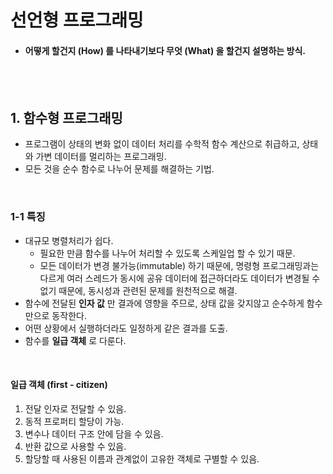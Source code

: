 # 선언형 프로그래밍
- #### 어떻게 할건지 (How) 를 나타내기보다 무엇 (What) 을 할건지 설명하는 방식.
<br><br>

## 1. 함수형 프로그래밍
- 프로그램이 상태의 변화 없이 데이터 처리를 수학적 함수 계산으로 취급하고, 상태와 가변 데이터를 멀리하는 프로그래밍.
- 모든 것을 순수 함수로 나누어 문제를 해결하는 기법.
<br>

### 1-1 특징
- 대규모 병렬처리가 쉽다.
  - 필요한 만큼 함수를 나누어 처리할 수 있도록 스케일업 할 수 있기 때문.
  - 모든 데이터가 변경 불가능(immutable) 하기 때문에, 명령형 프로그래밍과는 다르게 여러 스레드가 동시에 공유 데이터에 접근하더라도 데이터가 변경될 수 없기 때문에, 동시성과 관련된 문제를 원천적으로 해결.
- 함수에 전달된 **인자 값** 만 결과에 영향을 주므로, 상태 값을 갖지않고 순수하게 함수만으로 동작한다.
- 어떤 상황에서 실행하더라도 일정하게 같은 결과를 도출.
- 함수를 **일급 객체** 로 다룬다.
<br>

#### **일급 객체 (first - citizen)**
1. 전달 인자로 전달할 수 있음.
2. 동적 프로퍼티 할당이 가능.
3. 변수나 데이터 구조 안에 담을 수 있음.
4. 반환 값으로 사용할 수 있음.
5. 할당할 때 사용된 이름과 관계없이 고유한 객체로 구별할 수 있음. 

